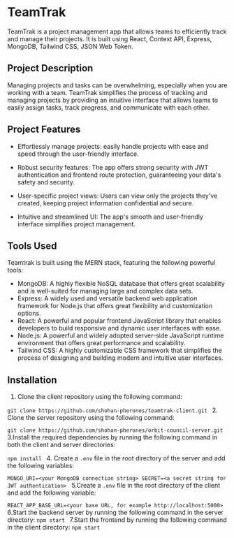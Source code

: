 # TeamTrak

TeamTrak is a project management app that allows teams to efficiently track and manage their projects. It is built using React, Context API, Express, MongoDB, Tailwind CSS, JSON Web Token.
## Project Description

Managing projects and tasks can be overwhelming, especially when you are working with a team. TeamTrak simplifies the process of tracking and managing projects by providing an intuitive interface that allows teams to easily assign tasks, track progress, and communicate with each other.

## Project Features

- Effortlessly manage projects: easily handle projects with ease and speed through the user-friendly interface.

- Robust security features: The app offers strong security with JWT authentication and frontend route protection, guaranteeing your data's safety and security.

- User-specific project views: Users can view only the projects they've created, keeping project information confidential and secure.

- Intuitive and streamlined UI: The app's smooth and user-friendly interface simplifies project management.

## Tools Used

Teamtrak is built using the MERN stack, featuring the following powerful tools:

- MongoDB: A highly flexible NoSQL database that offers great scalability and is well-suited for managing large and complex data sets.
- Express: A widely used and versatile backend web application framework for Node.js that offers great flexibility and customization options.
- React: A powerful and popular frontend JavaScript library that enables developers to build responsive and dynamic user interfaces with ease.
- Node.js: A powerful and widely adopted server-side JavaScript runtime environment that offers great performance and scalability.
- Tailwind CSS: A highly customizable CSS framework that simplifies the process of designing and building modern and intuitive user interfaces.

## Installation

1. Clone the client repository using the following command:

`git clone https://github.com/shohan-pherones/teamtrak-client.git
`
2. Clone the server repository using the following command:

`git clone https://github.com/shohan-pherones/orbit-council-server.git
`
3.Install the required dependencies by running the following command in both the client and server directories:

`npm install
`
4. Create a `.env` file in the root directory of the server and add the following variables:

`MONGO_URI=<your MongoDB connection string>
SECRET=<a secret string for JWT authentication>
`
5.Create a `.env` file in the root directory of the client and add the following variable:

`REACT_APP_BASE_URL=<your base URL, for example http://localhost:5000>
`
6.Start the backend server by running the following command in the server directory:
`npm start
`
7.Start the frontend by running the following command in the client directory:
`npm start
`
